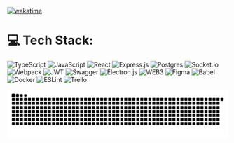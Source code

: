 [![wakatime](https://wakatime.com/badge/user/cc972643-e07e-47d8-8897-08e5a9a04f20.svg)](https://wakatime.com/@cc972643-e07e-47d8-8897-08e5a9a04f20)

# 💻 Tech Stack:
![TypeScript](https://img.shields.io/badge/typescript-%23007ACC.svg?style=for-the-badge&logo=typescript&logoColor=white) ![JavaScript](https://img.shields.io/badge/javascript-%23323330.svg?style=for-the-badge&logo=javascript&logoColor=%23F7DF1E) ![React](https://img.shields.io/badge/react-%2320232a.svg?style=for-the-badge&logo=react&logoColor=%2361DAFB) ![Express.js](https://img.shields.io/badge/express.js-%23404d59.svg?style=for-the-badge&logo=express&logoColor=%2361DAFB) ![Postgres](https://img.shields.io/badge/postgres-%23316192.svg?style=for-the-badge&logo=postgresql&logoColor=white) ![Socket.io](https://img.shields.io/badge/Socket.io-black?style=for-the-badge&logo=socket.io&badgeColor=010101) ![Webpack](https://img.shields.io/badge/webpack-%238DD6F9.svg?style=for-the-badge&logo=webpack&logoColor=black) ![JWT](https://img.shields.io/badge/JWT-black?style=for-the-badge&logo=JSON%20web%20tokens) ![Swagger](https://img.shields.io/badge/-Swagger-%23Clojure?style=for-the-badge&logo=swagger&logoColor=white) ![Electron.js](https://img.shields.io/badge/Electron-191970?style=for-the-badge&logo=Electron&logoColor=white) ![WEB3](https://camo.githubusercontent.com/dc8f84e62c058155826d11372b13f356dd1587ff40caf20ac6ecac5733a495fe/68747470733a2f2f696d672e736869656c64732e696f2f62616467652f576562332d3146324532453f7374796c653d666f722d7468652d6261646765266c6f676f3d77656233646f746a73266c6f676f436f6c6f723d7768697465) ![Figma](https://img.shields.io/badge/figma-%23F24E1E.svg?style=for-the-badge&logo=figma&logoColor=white) ![Babel](https://img.shields.io/badge/Babel-F9DC3e?style=for-the-badge&logo=babel&logoColor=black) ![Docker](https://img.shields.io/badge/docker-%230db7ed.svg?style=for-the-badge&logo=docker&logoColor=white) ![ESLint](https://img.shields.io/badge/ESLint-4B3263?style=for-the-badge&logo=eslint&logoColor=white) ![Trello](https://img.shields.io/badge/Trello-%23026AA7.svg?style=for-the-badge&logo=Trello&logoColor=white)

<picture>
  <source media="(prefers-color-scheme: dark)" srcset="https://raw.githubusercontent.com/qrewy/qrewy/output/github-snake-dark.svg" />
  <source media="(prefers-color-scheme: light)" srcset="https://raw.githubusercontent.com/qrewy/qrewy/output/github-snake.svg" />
  <img alt="github-snake" src="https://raw.githubusercontent.com/qrewy/qrewy/output/github-snake.svg" />
</picture>
<!-- Proudly created with GPRM ( https://gprm.itsvg.in ) -->
